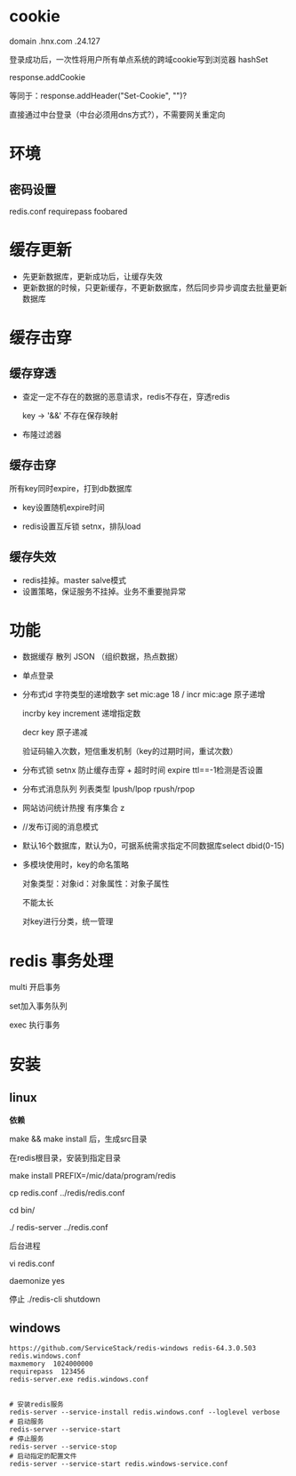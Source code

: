 # cookie

domain .hnx.com  .24.127

登录成功后，一次性将用户所有单点系统的跨域cookie写到浏览器 hashSet

response.addCookie

等同于：response.addHeader("Set-Cookie", "")?

直接通过中台登录（中台必须用dns方式?），不需要网关重定向 



# 环境

## 密码设置

redis.conf   requirepass foobared



# 缓存更新

* 先更新数据库，更新成功后，让缓存失效
* 更新数据的时候，只更新缓存，不更新数据库，然后同步异步调度去批量更新数据库

# 缓存击穿

## 缓存穿透

* 查定一定不存在的数据的恶意请求，redis不存在，穿透redis

  key -> '&&' 不存在保存映射

* 布隆过滤器

## 缓存击穿

所有key同时expire，打到db数据库

* key设置随机expire时间

* redis设置互斥锁 setnx，排队load

## 缓存失效

* redis挂掉。master salve模式
* 设置策略，保证服务不挂掉。业务不重要抛异常

# 功能

* 数据缓存  散列 JSON （组织数据，热点数据）

* 单点登录 

* 分布式id  字符类型的递增数字 set  mic:age 18    /   incr mic:age  原子递增

  incrby key increment 递增指定数

   decr key 原子递减 

  验证码输入次数，短信重发机制（key的过期时间，重试次数）

* 分布式锁  setnx 防止缓存击穿 + 超时时间 expire ttl==-1检测是否设置

* 分布式消息队列 列表类型  lpush/lpop  rpush/rpop

* 网站访问统计热搜 有序集合 z

* //发布订阅的消息模式

* 默认16个数据库，默认为0，可据系统需求指定不同数据库select dbid(0-15)

* 多模块使用时，key的命名策略

  对象类型：对象id：对象属性：对象子属性

  不能太长

  对key进行分类，统一管理



# redis 事务处理

multi 开启事务

set加入事务队列

exec 执行事务

# 安装

## linux

**依赖**

make && make install 后，生成src目录

在redis根目录，安装到指定目录

make install PREFIX=/mic/data/program/redis

cp redis.conf ../redis/redis.conf

cd bin/

./  redis-server ../redis.conf

后台进程

vi redis.conf

daemonize yes

停止 ./redis-cli shutdown 



## windows

```properties
https://github.com/ServiceStack/redis-windows redis-64.3.0.503
redis.windows.conf
maxmemory  1024000000
requirepass  123456
redis-server.exe redis.windows.conf


# 安装redis服务
redis-server --service-install redis.windows.conf --loglevel verbose
# 启动服务
redis-server --service-start
# 停止服务
redis-server --service-stop
# 启动指定的配置文件
redis-server --service-start redis.windows-service.conf
```







